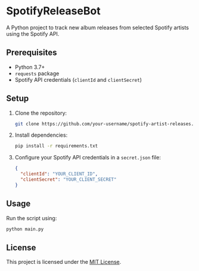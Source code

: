 # SpotifyReleaseBot

   A Python project to track new album releases from selected Spotify artists using the Spotify API.

   ## Prerequisites
   - Python 3.7+
   - `requests` package
   - Spotify API credentials (`clientId` and `clientSecret`)

   ## Setup
   1. Clone the repository:
      ```bash
      git clone https://github.com/your-username/spotify-artist-releases.git
      ```
   2. Install dependencies:
      ```bash
      pip install -r requirements.txt
      ```
   3. Configure your Spotify API credentials in a `secret.json` file:
      ```json
      {
        "clientId": "YOUR_CLIENT_ID",
        "clientSecret": "YOUR_CLIENT_SECRET"
      }
      ```

   ## Usage
   Run the script using:
   ```bash
   python main.py
   ```

   ## License
   This project is licensed under the [MIT License](LICENSE).